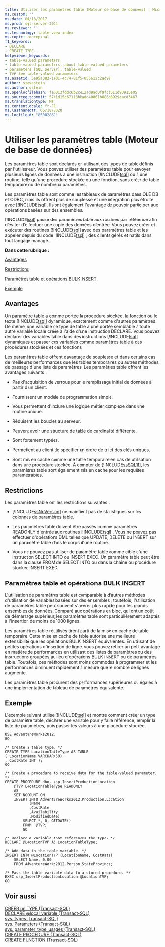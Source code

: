```yaml
---
title: Utiliser les paramètres table (Moteur de base de données) | Microsoft Docs
ms.custom: ''
ms.date: 06/13/2017
ms.prod: sql-server-2014
ms.reviewer: ''
ms.technology: table-view-index
ms.topic: conceptual
f1_keywords:
- DECLARE
- CREATE TYPE
helpviewer_keywords:
- table-valued parameters
- table-valued parameters, about table-valued parameters
- parameters [SQL Server], table-valued
- TVP See table-valued parameters
ms.assetid: 5e95a382-1e01-4c74-81f5-055612c2ad99
author: stevestein
ms.author: sstein
ms.openlocfilehash: fa7013fddc6b2ce12ad9ad0f9fcb511d93915e05
ms.sourcegitcommit: 57f1d15c67113bbadd40861b886d6929aacd3467
ms.translationtype: MT
ms.contentlocale: fr-FR
ms.lasthandoff: 06/18/2020
ms.locfileid: "85002861"
---
```

# <a name="use-table-valued-parameters-database-engine"></a>Utiliser les paramètres table (Moteur de base de données)
  Les paramètres table sont déclarés en utilisant des types de table définis par l'utilisateur. Vous pouvez utiliser des paramètres table pour envoyer plusieurs lignes de données à une instruction [!INCLUDE[tsql](../../includes/tsql-md.md)] ou à une routine, telle qu'une procédure stockée ou une fonction, sans créer de table temporaire ou de nombreux paramètres.  
  
 Les paramètres table sont comme les tableaux de paramètres dans OLE DB et ODBC, mais ils offrent plus de souplesse et une intégration plus étroite avec [!INCLUDE[tsql](../../includes/tsql-md.md)]. Ils ont également l'avantage de pouvoir participer aux opérations basées sur des ensembles.  
  
 [!INCLUDE[tsql](../../includes/tsql-md.md)] passe des paramètres table aux routines par référence afin d’éviter d’effectuer une copie des données d’entrée. Vous pouvez créer et exécuter des routines [!INCLUDE[tsql](../../includes/tsql-md.md)] avec des paramètres table et les appeler depuis du code [!INCLUDE[tsql](../../includes/tsql-md.md)] , des clients gérés et natifs dans tout langage managé.  
  
 **Dans cette rubrique :**  
  
 [Avantages](#Benefits)  
  
 [Restrictions](#Restrictions)  
  
 [Paramètres table et opérations BULK INSERT](#BulkInsert)  
  
 [Exemple](#Example)  
  
##  <a name="benefits"></a><a name="Benefits"></a> Avantages  
 Un paramètre table a comme portée la procédure stockée, la fonction ou le texte [!INCLUDE[tsql](../../includes/tsql-md.md)] dynamique, exactement comme d'autres paramètres. De même, une variable de type de table a une portée semblable à toute autre variable locale créée à l'aide d'une instruction DECLARE. Vous pouvez déclarer des variables table dans des instructions [!INCLUDE[tsql](../../includes/tsql-md.md)] dynamiques et passer ces variables comme paramètres table à des procédures stockées et des fonctions.  
  
 Les paramètres table offrent davantage de souplesse et dans certains cas de meilleures performances que les tables temporaires ou autres méthodes de passage d'une liste de paramètres. Les paramètres table offrent les avantages suivants :  
  
-   Pas d'acquisition de verrous pour le remplissage initial de données à partir d'un client.  
  
-   Fournissent un modèle de programmation simple.  
  
-   Vous permettent d'inclure une logique métier complexe dans une routine unique.  
  
-   Réduisent les boucles au serveur.  
  
-   Peuvent avoir une structure de table de cardinalité différente.  
  
-   Sont fortement typées.  
  
-   Permettent au client de spécifier un ordre de tri et des clés uniques.  
  
-   Sont mis en cache comme une table temporaire en cas de utilisation dans une procédure stockée. À compter de [!INCLUDE[ssSQL11](../../includes/sssql11-md.md)], les paramètres table sont également mis en cache pour les requêtes paramétrables.  
  
##  <a name="restrictions"></a><a name="Restrictions"></a> Restrictions  
 Les paramètres table ont les restrictions suivantes :  
  
-   [!INCLUDE[ssNoVersion](../../includes/ssnoversion-md.md)] ne maintient pas de statistiques sur les colonnes de paramètres table.  
  
-   Les paramètres table doivent être passés comme paramètres READONLY d'entrée aux routines [!INCLUDE[tsql](../../includes/tsql-md.md)] . Vous ne pouvez pas effectuer d'opérations DML telles que UPDATE, DELETE ou INSERT sur un paramètre table dans le corps d'une routine.  
  
-   Vous ne pouvez pas utiliser de paramètre table comme cible d'une instruction SELECT INTO ou INSERT EXEC. Un paramètre table peut être dans la clause FROM de SELECT INTO ou dans la chaîne ou procédure stockée INSERT EXEC.  
  
##  <a name="table-valued-parameters-vs-bulk-insert-operations"></a><a name="BulkInsert"></a>Paramètres table et opérations BULK INSERT  
 L'utilisation de paramètres table est comparable à d'autres méthodes d'utilisation de variables basées sur des ensembles ; toutefois, l'utilisation de paramètres table peut souvent s'avérer plus rapide pour les grands ensembles de données. Comparé aux opérations en bloc, qui ont un coût de démarrage supérieur, les paramètres table sont particulièrement adaptés à l'insertion de moins de 1000 lignes.  
  
 Les paramètres table réutilisés tirent parti de la mise en cache de table temporaire. Cette mise en cache de table autorise une meilleure extensibilité que les opérations BULK INSERT équivalentes. En utilisant de petites opérations d'insertion de ligne, vous pouvez retirer un petit avantage en matière de performances en utilisant des listes de paramètres ou des instructions groupées au lieu d'opérations BULK INSERT ou de paramètres table. Toutefois, ces méthodes sont moins commodes à programmer et les performances diminuent rapidement à mesure que le nombre de lignes augmente.  
  
 Les paramètres table procurent des performances supérieures ou égales à une implémentation de tableau de paramètres équivalente.  
  
##  <a name="example"></a><a name="Example"></a> Exemple  
 L'exemple suivant utilise [!INCLUDE[tsql](../../includes/tsql-md.md)] et montre comment créer un type de paramètre table, déclarer une variable pour y faire référence, remplir la liste de paramètres, puis passer les valeurs à une procédure stockée.  
  
```  
USE AdventureWorks2012;  
GO  
  
/* Create a table type. */  
CREATE TYPE LocationTableType AS TABLE   
( LocationName VARCHAR(50)  
, CostRate INT );  
GO  
  
/* Create a procedure to receive data for the table-valued parameter. */  
CREATE PROCEDURE dbo. usp_InsertProductionLocation  
    @TVP LocationTableType READONLY  
    AS   
    SET NOCOUNT ON  
    INSERT INTO AdventureWorks2012.Production.Location  
           (Name  
           ,CostRate  
           ,Availability  
           ,ModifiedDate)  
        SELECT *, 0, GETDATE()  
        FROM  @TVP;  
        GO  
  
/* Declare a variable that references the type. */  
DECLARE @LocationTVP AS LocationTableType;  
  
/* Add data to the table variable. */  
INSERT INTO @LocationTVP (LocationName, CostRate)  
    SELECT Name, 0.00  
    FROM AdventureWorks2012.Person.StateProvince;  
  
/* Pass the table variable data to a stored procedure. */  
EXEC usp_InsertProductionLocation @LocationTVP;  
GO  
```  
  
## <a name="see-also"></a>Voir aussi  
 [CRÉER un TYPE &#40;Transact-SQL&#41;](/sql/t-sql/statements/create-type-transact-sql)   
 [DECLARE @local_variable &#40;Transact-SQL&#41;](/sql/t-sql/language-elements/declare-local-variable-transact-sql)   
 [sys. types &#40;Transact-SQL&#41;](/sql/relational-databases/system-catalog-views/sys-types-transact-sql)   
 [sys. Parameters &#40;Transact-SQL&#41;](/sql/relational-databases/system-catalog-views/sys-parameters-transact-sql)   
 [sys. parameter_type_usages &#40;Transact-SQL&#41;](/sql/relational-databases/system-catalog-views/sys-parameter-type-usages-transact-sql)   
 [CREATE PROCEDURE &#40;Transact-SQL&#41;](/sql/t-sql/statements/create-procedure-transact-sql)   
 [CREATE FUNCTION &#40;Transact-SQL&#41;](/sql/t-sql/statements/create-function-transact-sql)  
  
  
